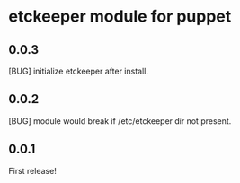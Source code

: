 etckeeper module for puppet
===========================

0.0.3
-----
[BUG] initialize etckeeper after install.

0.0.2
-----
[BUG] module would break if /etc/etckeeper dir not present.

0.0.1
-----
First release!

